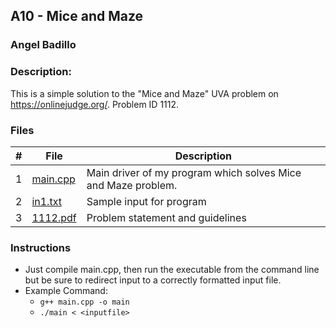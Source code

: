 ## A10 - Mice and Maze
### Angel Badillo
### Description:

This is a simple solution to the "Mice and Maze" UVA problem on https://onlinejudge.org/. Problem ID 1112.

### Files

| # | File                   | Description                                                   |
|:-:|------------------------|---------------------------------------------------------------|
| 1 | [main.cpp](main.cpp)   | Main driver of my program which solves Mice and Maze problem. |
| 2 | [in1.txt](in1.txt)     | Sample input for program                                      |
| 3 | [1112.pdf](1112.pdf)   | Problem statement and guidelines                              |

### Instructions

- Just compile main.cpp, then run the executable from the command line but be sure to redirect
input to a correctly formatted input file.
- Example Command:
    - `g++ main.cpp -o main`
    - `./main < <inputfile>`